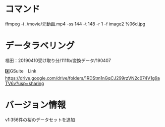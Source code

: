
# コマンド
ffmpeg -i ./movie/元動画.mp4 -ss 144 -t 148 -r 1 -f image2 %06d.jpg


# データラベリング
福田：20190410受け取り分/1111b/変換データ/190407

#️⃣GSuite　Link
https://drive.google.com/drive/folders/1RDStm1nGqCJ299rzVN2c074V1g9aTV6v?usp=sharing

# バージョン情報
v1:356件の桜のデータセットを追加

